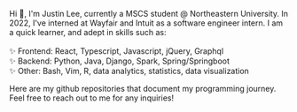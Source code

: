Hi 👋, I'm Justin Lee, currently a MSCS student @ Northeastern University. 
In 2022, I've interned at Wayfair and Intuit as a software engineer intern. I am a quick learner, and 
adept in skills such as:
<br/><br/>
✨ Frontend: React, Typescript, Javascript, jQuery, Graphql
<br/>
✨ Backend: Python, Java, Django, Spark, Spring/Springboot
<br/>
✨ Other: Bash, Vim, R, data analytics, statistics, data visualization
<br/>

Here are my github repositories that document my programming journey.
Feel free to reach out to me for any inquiries!

<!---
Justin19960919/Justin19960919 is a  special ✨ repository because its `README.md` (this file) appears on your GitHub profile.
You can click the Preview link to take a look at your changes.
--->
